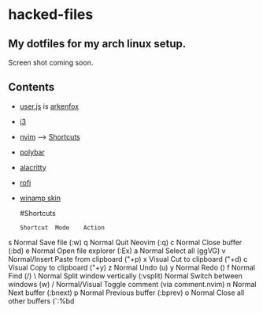 # hacked-files

## My dotfiles for my arch linux setup.

Screen shot coming soon.

## Contents

- [user.js](user.js) is [arkenfox](https://github.com/arkenfox/user.js)
- [i3](i3)
- [nvim](init.lua) --> [Shortcuts](#Shortcuts)
- [polybar](polybar)
- [alacritty](alacritty)
- [rofi](rofi)
- [winamp skin](winamp)

  #Shortcuts

  ```
  Shortcut	Mode	Action
<Space> s	Normal	Save file (:w)
<Space> q	Normal	Quit Neovim (:q)
<Space> c	Normal	Close buffer (:bd)
<Space> e	Normal	Open file explorer (:Ex)
<Space> a	Normal	Select all (ggVG)
<Space> v	Normal/Insert	Paste from clipboard ("+p)
<Space> x	Visual	Cut to clipboard ("+d)
<Space> c	Visual	Copy to clipboard ("+y)
<Space> z	Normal	Undo (u)
<Space> y	Normal	Redo (<C-r>)
<Space> f	Normal	Find (/)
<Space> \	Normal	Split window vertically (:vsplit)
<Space> <Tab>	Normal	Switch between windows (<C-w>w)
<Space> /	Normal/Visual	Toggle comment (via comment.nvim)
<Space> n	Normal	Next buffer (:bnext)
<Space> p	Normal	Previous buffer (:bprev)
<Space> o	Normal	Close all other buffers (`:%bd
```
